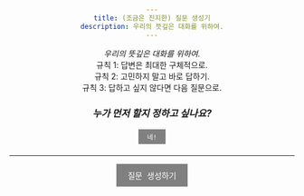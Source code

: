 ```yaml
---
title: (조금은 진지한) 질문 생성기
description: 우리의 뜻깊은 대화를 위하여.
---
```


*우리의 뜻깊은 대화를 위하여.*  
규칙 1: 답변은 최대한 구체적으로.  
규칙 2: 고민하지 말고 바로 답하기.  
규칙 3: 답하고 싶지 않다면 다음 질문으로.

<div class="decision-section">
    <h3><em>누가 먼저 할지 정하고 싶나요?</em></h3>
    <button class="small-button" onclick="showDecision()">네!</button>
    <div id="decisionContainer" class="decision-container"></div>
</div>

---

<button onclick="showNextQuestion()">질문 생성하기</button>
<div id="questionContainer" class="question-container"></div>

<script>
    let questions = [
        "가장 좋아하는 음식이 뭔가요?",
        "10억이 생긴다면 삶에 어떤 변화가 생길까요? 돈 걱정 없이 살 수 있다면 하루를 어떻게 보내고 싶으세요?",
        "살면서 받았던 선물 중 무엇이 가장 기억에 남나요?",
        "올해 가장 인상 깊었던 순간을 알려주세요.",
        "이 세상에서 가장 착한 사람이 누구라 생각하세요?",
        "마지막으로 눈물이 났던 적은 언제인가요?",
        "건강한 상태로 삶의 마지막 날을 보낼 수 있다면, 무엇을 하고 싶으세요?",
        "초등학생 시절 행복했던 기억이 있나요?",
        "슬픔을 어떻게 다루시나요?",
        "사는 동네에서 가장 좋아하는 공간이 있나요?",
        "지금 당신을 행복하게 하는 것이 있나요?",
        "계속 시도해 보고 싶지만 미루고 있는 도전이 있나요?",
        "위험을 무릅쓰고 무언가 도전한 적 있나요?",
        "기억에 남는 실패담이 있나요?",
        "시간을 돌려 단 한가지 선택을 바꿀 수 있다면, 언제로 돌아가고 싶나요?",
        "타인의 친절함에 감동한 적 있나요? 있다면 어떤 기억이 떠오르나요?",
        "삶의 의미에 대해 고민한 적 있나요? 우리는 무엇을 위해 살까요?",
        "스스로가 미웠던 적이 있나요?",
        "무엇이 가장 귀엽다고 생각하나요?"
    ];
    let decisions = [
        "가장 나이 많은 사람이 첫 번째.",
        "가장 어린 사람이 첫 번째.",
        "가장 최근 화장실 갔던 사람이 첫 번째.",
        "머리 가장 긴 사람이 첫 번째.",
        "머리 가장 짧은 사람이 첫 번째.",
        "신발 사이즈 가장 큰 사람이 첫 번째."
    ];
    let shuffledQuestions = [];
    let currentQuestionIndex = 0;

    function shuffle(array) {
        for (let i = array.length - 1; i > 0; i--) {
            const j = Math.floor(Math.random() * (i + 1));
            [array[i], array[j]] = [array[j], array[i]];
        }
        return array;
    }

    function prepareQuestions() {
        if (shuffledQuestions.length === 0) {
            shuffledQuestions = shuffle([...questions]);
            currentQuestionIndex = 0;
        }
    }

    function showNextQuestion() {
        prepareQuestions();

        if (currentQuestionIndex < shuffledQuestions.length) {
            const questionContainer = document.getElementById("questionContainer");
            questionContainer.innerHTML = "";
            const questionElement = document.createElement("div");
            questionElement.className = "question";
            questionElement.textContent = shuffledQuestions[currentQuestionIndex];
            questionContainer.appendChild(questionElement);

            // Apply animation class
            questionElement.classList.add("animated");
            
            // Remove animation class after animation ends to allow re-triggering
            questionElement.addEventListener('animationend', () => {
                questionElement.classList.remove('animated');
            });

            currentQuestionIndex++;
        } else {
            alert("All questions have been shown. Restarting the list.");
            shuffledQuestions = shuffle([...questions]);
            currentQuestionIndex = 0;
            showNextQuestion();
        }
    }

    function showDecision() {
        const decisionContainer = document.getElementById("decisionContainer");
        const decision = decisions[Math.floor(Math.random() * decisions.length)];
        decisionContainer.textContent = decision;

        // Apply animation class
        decisionContainer.classList.add("animated");

        // Remove animation class after animation ends to allow re-triggering
        decisionContainer.addEventListener('animationend', () => {
            decisionContainer.classList.remove('animated');
        });
    }
</script>

<style>
    body {
        padding: 20px;
        text-align: center;
    }
    .decision-section {
        margin-bottom: 20px;
    }
    .decision-section h3 {
        font-size: 1.2em;
    }
    .decision-container {
        margin-top: 10px;
        font-size: 1em;
        font-weight: bold;
        opacity: 0;
        transform: scale(0.5);
        animation: genieEffect 0.5s forwards;
    }
    .question-container {
        margin-top: 20px;
    }
    .question {
        font-size: 1.5em;
        font-weight: bold;
        opacity: 0;
        transform: scale(0.5);
        animation: genieEffect 0.5s forwards;
    }
    @keyframes genieEffect {
        0% {
            opacity: 0;
            transform: scale(0.5);
        }
        100% {
            opacity: 1;
            transform: scale(1);
        }
    }
    button {
        font-family: 'Yeon Sung', monospace;
        font-size: 1em;
        padding: 10px 20px;
        cursor: pointer;
        border: none;
        background-color: gray;
        color: white;
        transition: background-color 0.3s;
    }

    .small-button {
        font-size: 0.8em;
        padding: 5px 15px;
    }

    button:hover {
        background-color: #E91E63;
    }
    time {
        display: none;
    }
</style>
